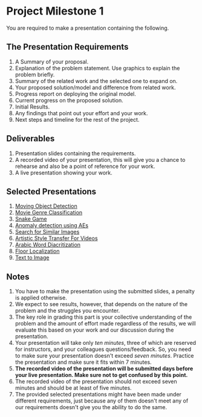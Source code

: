 # Project Milestone 1

You are required to make a presentation containing the following.

## The Presentation Requirements

1. A Summary of your proposal.
2. Explanation of the problem statement. Use graphics to explain the problem briefly.
3. Summary of the related work and the selected one to expand on.
4. Your proposed solution/model and difference from related work.
5. Progress report on deploying the original model.
6. Current progress on the proposed solution.
7. Initial Results.
8. Any findings that point out your effort and your work.
9. Next steps and timeline for the rest of the project.

## Deliverables

1. Presentation slides containing the requirements.
2. A recorded video of your presentation, this will give you a chance to rehearse and also be a point of reference for your work.
3. A live presentation showing your work.

## Selected Presentations

1. [Moving Object Detection](assets/selected_ms1_presentations/moving_object.pdf)
2. [Movie Genre Classification](assets/selected_ms1_presentations/movie_genre.pdf)
3. [Snake Game](assets/selected_ms1_presentations/snake_game.pdf)
4. [Anomaly detection using AEs](assets/selected_ms1_presentations/anomaly.pdf)
5. [Search for Similar Images](assets/selected_ms1_presentations/similar_images.pdf)
6. [Artistic Style Transfer For Videos](assets/selected_ms1_presentations/style_transfer.pdf)
7. [Arabic Word Diacritization](assets/selected_ms1_presentations/diacritization.pdf)
8. [Floor Localization](assets/selected_ms1_presentations/localization.pdf)
9. [Text to Image](assets/selected_ms1_presentations/txt2img.pdf)

## Notes

1. You have to make the presentation using the submitted slides, a penalty is applied otherwise.
2. We expect to see results, however, that depends on the nature of the problem and the struggles you encounter.
3. The key role in grading this part is your collective understanding of the problem and the amount of effort made regardless of the results, we will evaluate this based on your work and our discussion during the presentation.
4. Your presentation will take only *ten minutes*, three of which are reserved for instructors, and your colleagues questions/feedback. So, you need to make sure your presentation doesn't exceed *seven minutes*. Practice the presentation and make sure it fits within 7 minutes.
5. **The recorded video of the presentation will be submitted days before your live presentation. Make sure not to get confused by this point.**
6. The recorded video of the presentation should not exceed seven minutes and should be at least of five minutes.
7. The provided selected presentations might have been made under different requirements, just because any of them doesn't meet any of our requirements doesn't give you the ability to do the same.
